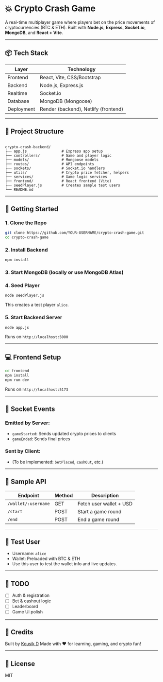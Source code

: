 # 💥 Crypto Crash Game

A real-time multiplayer game where players bet on the price movements of cryptocurrencies (BTC & ETH). Built with **Node.js**, **Express**, **Socket.io**, **MongoDB**, and **React + Vite**.

---

## 📦 Tech Stack

| Layer       | Technology                  |
|------------|-----------------------------|
| Frontend   | React, Vite, CSS/Bootstrap  |
| Backend    | Node.js, Express.js         |
| Realtime   | Socket.io                   |
| Database   | MongoDB (Mongoose)          |
| Deployment | Render (backend), Netlify (frontend) |

---

## 📁 Project Structure

```

crypto-crash-backend/
├── app.js                # Express app setup
├── controllers/          # Game and player logic
├── models/               # Mongoose models
├── routes/               # API endpoints
├── sockets/              # Socket.io handlers
├── utils/                # Crypto price fetcher, helpers
├── services/             # Game logic services
├── frontend/             # React frontend (Vite)
├── seedPlayer.js         # Creates sample test users
└── README.md

````

---

## 🚀 Getting Started

### 1. Clone the Repo

```bash
git clone https://github.com/YOUR-USERNAME/crypto-crash-game.git
cd crypto-crash-game
````

### 2. Install Backend

```bash
npm install
```

### 3. Start MongoDB (locally or use MongoDB Atlas)

### 4. Seed Player

```bash
node seedPlayer.js
```

This creates a test player `alice`.

### 5. Start Backend Server

```bash
node app.js
```

Runs on `http://localhost:5000`

---

## 💻 Frontend Setup

```bash
cd frontend
npm install
npm run dev
```

Runs on `http://localhost:5173`

---

## 🔌 Socket Events

### Emitted by Server:

* `gameStarted`: Sends updated crypto prices to clients
* `gameEnded`: Sends final prices

### Sent by Client:

* (To be implemented: `betPlaced`, `cashOut`, etc.)

---

## 🔐 Sample API

| Endpoint            | Method | Description             |
| ------------------- | ------ | ----------------------- |
| `/wallet/:username` | GET    | Fetch user wallet + USD |
| `/start`            | POST   | Start a game round      |
| `/end`              | POST   | End a game round        |

---

## 🧪 Test User

* Username: `alice`
* Wallet: Preloaded with BTC & ETH
* Use this user to test the wallet info and live updates.

---

## 📄 TODO

* [ ] Auth & registration
* [ ] Bet & cashout logic
* [ ] Leaderboard
* [ ] Game UI polish

---

## 🧠 Credits

Built by [Kousik D](https://github.com/KOUSIKBE-CSE)
Made with ❤️ for learning, gaming, and crypto fun!

---

## 📜 License

MIT
